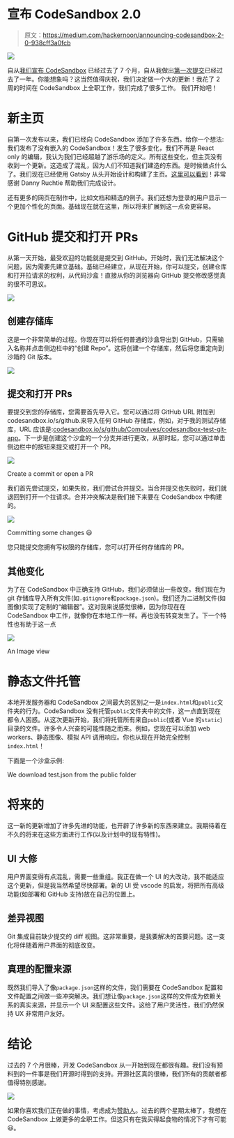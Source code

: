 # 宣布 CodeSandbox 2.0

> 原文：<https://medium.com/hackernoon/announcing-codesandbox-2-0-938cff3a0fcb>

![](img/13b8a4ffb2de9dff560e4b3fa4346eda.png)

自从[我们宣布 CodeSandbox](https://hackernoon.com/codesandbox-an-online-react-editor-b8945ce095d2) 已经过去了 7 个月，自从我做出[第一次提交](https://github.com/CompuIves/codesandbox-client/commit/c5f43786fe6a4e54c3b7729d8992dba5a4adeeaf)已经过去了一年。你能想象吗？这当然值得庆祝，我们决定做一个大的更新！我花了 2 周的时间在 CodeSandbox 上全职工作，我们完成了很多工作。
我们开始吧！

# 新主页

自第一次发布以来，我们已经向 CodeSandbox 添加了许多东西。给你一个想法:我们发布了没有嵌入的 CodeSandbox！发生了很多变化，我们不再是 React only 的编辑，我认为我们已经超越了游乐场的定义。所有这些变化，但主页没有收到一个更新。这造成了混乱，因为人们不知道我们建造的东西。是时候做点什么了。我们现在已经使用 Gatsby 从头开始设计和构建了主页。[这里可以看到](https://codesandbox.io)！非常感谢 Danny Ruchtie 帮助我们完成设计。

还有更多的网页在制作中，比如文档和精选的例子。我们还想为登录的用户显示一个更加个性化的页面。基础现在就在这里，所以将来扩展到这一点会更容易。

# GitHub 提交和打开 PRs

从第一天开始，最受欢迎的功能就是提交到 GitHub。开始时，我们无法解决这个问题，因为需要先建立基础。基础已经建立，从现在开始，你可以提交，创建仓库和打开拉请求的权利，从代码沙盒！直接从你的浏览器向 GitHub 提交修改感觉真的很不可思议。

![](img/ec100a9937f25b5845a356ac6a4f1955.png)

## 创建存储库

这是一个非常简单的过程。你现在可以将任何普通的沙盒导出到 GitHub，只需输入名称并点击侧边栏中的“创建 Repo”。这将创建一个存储库，然后将您重定向到沙箱的 Git 版本。

![](img/5105941515f711f18f9b87018024b2e8.png)

## 提交和打开 PRs

要提交到您的存储库，您需要首先导入它。您可以通过将 GitHub URL 附加到 codesandbox.io/s/github.来导入任何 GitHub 存储库，例如，对于我的测试存储库，URL 应该是:[codesandbox.io/s/github/CompuIves/codesandbox-test-git-app](https://codesandbox.io/s/github/CompuIves/codesandbox-test-git-app)。下一步是创建这个沙盒的一个分支并进行更改，从那时起，您可以通过单击侧边栏中的按钮来提交或打开一个 PR。

![](img/280bd11012135aadeff5e4bc86744e5c.png)

Create a commit or open a PR

我们首先尝试提交，如果失败，我们尝试合并提交。当合并提交也失败时，我们就退回到打开一个拉请求。合并冲突解决是我们接下来要在 CodeSandbox 中构建的。

![](img/ee4e178f42e9397d527288ca38711137.png)

Committing some changes 😃

您只能提交您拥有写权限的存储库，您可以打开任何存储库的 PR。

## 其他变化

为了在 CodeSandbox 中正确支持 GitHub，我们必须做出一些改变。我们现在为 git 存储库导入所有文件(如`.gitignore`和`package.json`)。我们还为二进制文件(如图像)实现了定制的“编辑器”。这对我来说感觉很棒，因为你现在在 CodeSandbox 中工作，就像你在本地工作一样。再也没有转变发生了。下一个特性也有助于这一点

![](img/7d1cf51707a0625f10c92253e8bf3cf6.png)

An Image view

# 静态文件托管

本地开发服务器和 CodeSandbox 之间最大的区别之一是`index.html`和`public`文件夹的行为。CodeSandbox 没有托管`public`文件夹中的文件，这一点直到现在都令人困惑。从这次更新开始，我们将托管所有来自`public`(或者 Vue 的`static`)目录的文件。许多令人兴奋的可能性随之而来。例如，您现在可以添加 web workers、静态图像、模拟 API 调用响应。你也从现在开始完全控制`index.html`！

下面是一个沙盒示例:

We download test.json from the public folder

# 将来的

这一新的更新增加了许多先进的功能，也开辟了许多新的东西来建立。我期待着在不久的将来在这些方面进行工作(以及计划中的现有特性)。

## UI 大修

用户界面变得有点混乱，需要一些重组。我正在做一个 UI 的大改动，我不能适应这个更新，但是我当然希望尽快部署。新的 UI 受 vscode 的启发，将把所有高级功能(如部署和 GitHub 支持)放在自己的位置上。

## 差异视图

Git 集成目前缺少提交的 diff 视图。这非常重要，是我要解决的首要问题。这一变化将伴随着用户界面的彻底改变。

## 真理的配置来源

既然我们导入了像`package.json`这样的文件，我们需要在 CodeSandbox 配置和文件配置之间做一些冲突解决。我们想让像`package.json`这样的文件成为依赖关系的真实来源，并显示一个 UI 来配置这些文件。这给了用户灵活性，我们仍然保持 UX 非常用户友好。

# 结论

过去的 7 个月很棒，开发 CodeSandbox 从一开始到现在都很有趣。我们没有预料到的一件事是我们开源时得到的支持。开源社区真的很棒，我们所有的贡献者都值得特别感谢。

![](img/de62408468ca106b38ff099f7bf33b19.png)

如果你喜欢我们正在做的事情，考虑成为[赞助人](https://codesandbox.io/patron)。过去的两个星期太棒了，我想在 CodeSandbox 上做更多的全职工作。但这只有在我买得起食物的情况下才有可能😃。